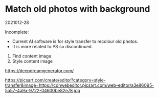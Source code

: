 # Match old photos with background

2021012-28

Incomplete:
* Current AI software is for style transfer to recolour old photos.
* It is more related to PS so discontinued.

1. Find content image
2. Style content image

https://deepdreamgenerator.com/

https://picsart.com/create/editor?category=style-transfer&image=https://cdnwebeditor.picsart.com/web-editor/a3e86095-5a57-4a9a-9722-04600be82e78.jpg